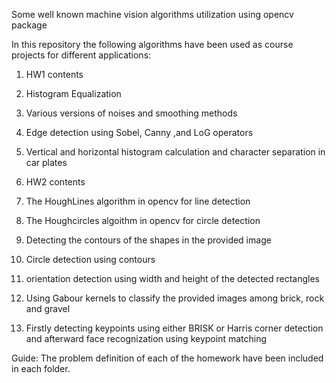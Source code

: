 Some well known machine vision algorithms utilization using opencv package

In this repository the following algorithms have been used as course projects for different applications:

1. HW1 contents
  1. Histogram Equalization
  2. Various versions of noises and smoothing methods
  3. Edge detection using Sobel, Canny ,and LoG operators
  4. Vertical and horizontal histogram calculation and character separation in car plates

2. HW2 contents
  1. The HoughLines algorithm in opencv for line detection
  2. The Houghcircles algoithm in opencv for circle detection
  3. Detecting the contours of the shapes in the provided image
  4. Circle detection using contours
  5. orientation detection using width and height of the detected rectangles

3.  Using Gabour kernels to classify the provided images among brick, rock and gravel

4. Firstly detecting keypoints using either BRISK or Harris corner detection and afterward face recognization using keypoint matching


Guide:
The problem definition of each of the homework have been included in each folder.
